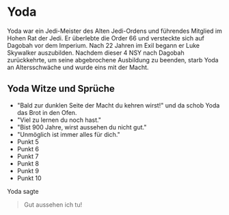 # Yoda
Yoda war ein Jedi-Meister des Alten Jedi-Ordens und führendes Mitglied im Hohen Rat der Jedi. Er überlebte die Order 66 und versteckte sich auf Dagobah vor dem Imperium. Nach 22 Jahren im Exil begann er Luke Skywalker auszubilden. Nachdem dieser 4 NSY nach Dagobah zurückkehrte, um seine abgebrochene Ausbildung zu beenden, starb Yoda an Altersschwäche und wurde eins mit der Macht. 

## Yoda Witze und Sprüche
* "Bald zur dunklen Seite der Macht du kehren wirst!" und da schob Yoda das Brot in den Ofen.
* "Viel zu lernen du noch hast." 
* "Bist 900 Jahre, wirst aussehen du nicht gut." 
* "Unmöglich ist immer alles für dich." 
* Punkt 5
* Punkt 6
* Punkt 7
* Punkt 8
* Punkt 9
* Punkt 10

Yoda sagte
> Gut aussehen ich tu!